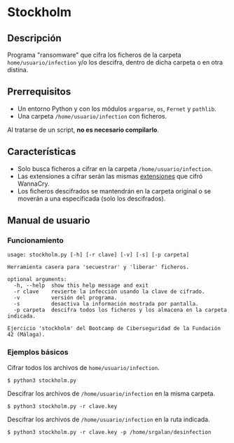 # Stockholm
## Descripción
Programa "ransomware" que cifra los ficheros de la carpeta `home/usuario/infection` y/o los descifra, dentro de dicha carpeta o en otra distina.

## Prerrequisitos
- Un entorno Python y con los módulos `argparse`, `os`, `Fernet` y `pathlib`.
- Una carpeta `/home/usuario/infection` con ficheros.

Al tratarse de un script, **no es necesario compilarlo**.

## Características
- Solo busca ficheros a cifrar en la carpeta `/home/usuario/infection`.
- Las extensiones a cifrar serán las mismas [extensiones](https://gist.github.com/xpn/facb5692980c14df272b16a4ee6a29d5) que cifró WannaCry.
- Los ficheros descifrados se mantendrán en la carpeta original o se moverán a una especificada (solo los descifrados).

## Manual de usuario
### Funcionamiento
```
usage: stockholm.py [-h] [-r clave] [-v] [-s] [-p carpeta]

Herramienta casera para 'secuestrar' y 'liberar' ficheros.

optional arguments:
  -h, --help  show this help message and exit
  -r clave    revierte la infección usando la clave de cifrado.
  -v          versión del programa.
  -s          desactiva la información mostrada por pantalla.
  -p carpeta  descifra todos los ficheros y los almacena en la carpeta indicada.

Ejercicio 'stockholm' del Bootcamp de Ciberseguridad de la Fundación 42 (Málaga).
```

### Ejemplos básicos
Cifrar todos los archivos de `home/usuario/infection`.
```shell
$ python3 stockholm.py
```

Descifrar los archivos de `/home/usuario/infection` en la misma carpeta.
```
$ python3 stockholm.py -r clave.key
```

Descifrar los archivos de `/home/usuario/infection` en la ruta indicada.
```
$ python3 stockholm.py -r clave.key -p /home/srgalan/desinfection
```

